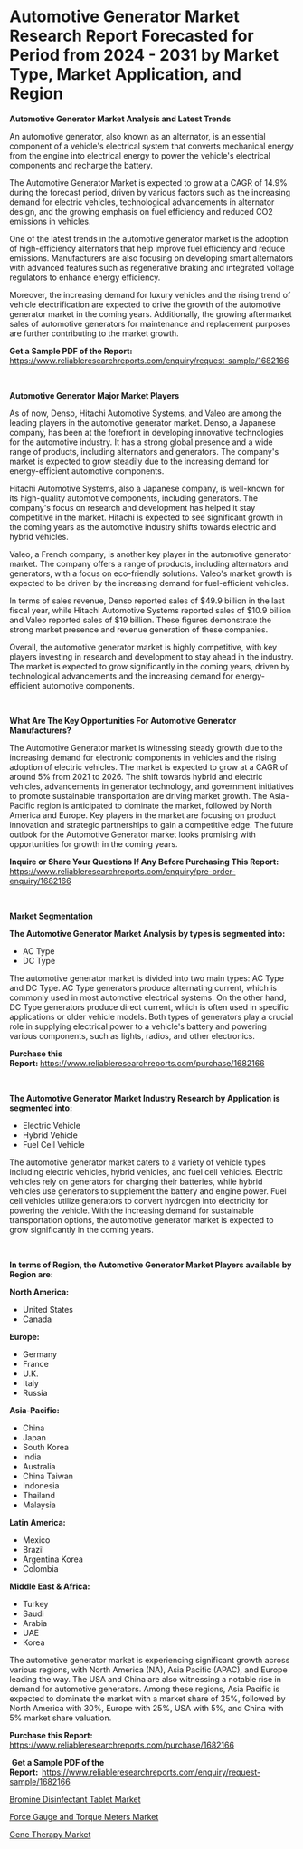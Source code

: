 <p><h1>Automotive Generator Market Research Report Forecasted for Period from 2024 -  2031 by Market Type, Market Application, and Region</h1></p><p><strong>Automotive Generator Market Analysis and Latest Trends</strong></p>
<p><p>An automotive generator, also known as an alternator, is an essential component of a vehicle's electrical system that converts mechanical energy from the engine into electrical energy to power the vehicle's electrical components and recharge the battery.</p><p>The Automotive Generator Market is expected to grow at a CAGR of 14.9% during the forecast period, driven by various factors such as the increasing demand for electric vehicles, technological advancements in alternator design, and the growing emphasis on fuel efficiency and reduced CO2 emissions in vehicles. </p><p>One of the latest trends in the automotive generator market is the adoption of high-efficiency alternators that help improve fuel efficiency and reduce emissions. Manufacturers are also focusing on developing smart alternators with advanced features such as regenerative braking and integrated voltage regulators to enhance energy efficiency.</p><p>Moreover, the increasing demand for luxury vehicles and the rising trend of vehicle electrification are expected to drive the growth of the automotive generator market in the coming years. Additionally, the growing aftermarket sales of automotive generators for maintenance and replacement purposes are further contributing to the market growth.</p></p>
<p><strong>Get a Sample PDF of the Report:&nbsp;</strong> <a href="https://www.reliableresearchreports.com/enquiry/request-sample/1682166">https://www.reliableresearchreports.com/enquiry/request-sample/1682166</a></p>
<p>&nbsp;</p>
<p><strong>Automotive Generator Major Market Players</strong></p>
<p><p>As of now, Denso, Hitachi Automotive Systems, and Valeo are among the leading players in the automotive generator market. Denso, a Japanese company, has been at the forefront in developing innovative technologies for the automotive industry. It has a strong global presence and a wide range of products, including alternators and generators. The company's market is expected to grow steadily due to the increasing demand for energy-efficient automotive components.</p><p>Hitachi Automotive Systems, also a Japanese company, is well-known for its high-quality automotive components, including generators. The company's focus on research and development has helped it stay competitive in the market. Hitachi is expected to see significant growth in the coming years as the automotive industry shifts towards electric and hybrid vehicles.</p><p>Valeo, a French company, is another key player in the automotive generator market. The company offers a range of products, including alternators and generators, with a focus on eco-friendly solutions. Valeo's market growth is expected to be driven by the increasing demand for fuel-efficient vehicles.</p><p>In terms of sales revenue, Denso reported sales of $49.9 billion in the last fiscal year, while Hitachi Automotive Systems reported sales of $10.9 billion and Valeo reported sales of $19 billion. These figures demonstrate the strong market presence and revenue generation of these companies.</p><p>Overall, the automotive generator market is highly competitive, with key players investing in research and development to stay ahead in the industry. The market is expected to grow significantly in the coming years, driven by technological advancements and the increasing demand for energy-efficient automotive components.</p></p>
<p>&nbsp;</p>
<p><strong>What Are The Key Opportunities For Automotive Generator Manufacturers?</strong></p>
<p><p>The Automotive Generator market is witnessing steady growth due to the increasing demand for electronic components in vehicles and the rising adoption of electric vehicles. The market is expected to grow at a CAGR of around 5% from 2021 to 2026. The shift towards hybrid and electric vehicles, advancements in generator technology, and government initiatives to promote sustainable transportation are driving market growth. The Asia-Pacific region is anticipated to dominate the market, followed by North America and Europe. Key players in the market are focusing on product innovation and strategic partnerships to gain a competitive edge. The future outlook for the Automotive Generator market looks promising with opportunities for growth in the coming years.</p></p>
<p><strong>Inquire or Share Your Questions If Any Before Purchasing This Report:</strong> <a href="https://www.reliableresearchreports.com/enquiry/pre-order-enquiry/1682166">https://www.reliableresearchreports.com/enquiry/pre-order-enquiry/1682166</a></p>
<p>&nbsp;</p>
<p><strong>Market Segmentation</strong></p>
<p><strong>The Automotive Generator Market Analysis by types is segmented into:</strong></p>
<p><ul><li>AC Type</li><li>DC Type</li></ul></p>
<p><p>The automotive generator market is divided into two main types: AC Type and DC Type. AC Type generators produce alternating current, which is commonly used in most automotive electrical systems. On the other hand, DC Type generators produce direct current, which is often used in specific applications or older vehicle models. Both types of generators play a crucial role in supplying electrical power to a vehicle's battery and powering various components, such as lights, radios, and other electronics.</p></p>
<p><strong>Purchase this Report:&nbsp;</strong><a href="https://www.reliableresearchreports.com/purchase/1682166">https://www.reliableresearchreports.com/purchase/1682166</a></p>
<p>&nbsp;</p>
<p><strong>The Automotive Generator Market Industry Research by Application is segmented into:</strong></p>
<p><ul><li>Electric Vehicle</li><li>Hybrid Vehicle</li><li>Fuel Cell Vehicle</li></ul></p>
<p><p>The automotive generator market caters to a variety of vehicle types including electric vehicles, hybrid vehicles, and fuel cell vehicles. Electric vehicles rely on generators for charging their batteries, while hybrid vehicles use generators to supplement the battery and engine power. Fuel cell vehicles utilize generators to convert hydrogen into electricity for powering the vehicle. With the increasing demand for sustainable transportation options, the automotive generator market is expected to grow significantly in the coming years.</p></p>
<p>&nbsp;</p>
<p><strong>In terms of Region, the Automotive Generator Market Players available by Region are:</strong></p>
<p>
    <p> <strong> North America: </strong>
        <ul>
            <li>United States</li>
            <li>Canada</li>
        </ul>
        </p> 
    <p> <strong> Europe: </strong>
        <ul>
            <li>Germany</li>
            <li>France</li>
            <li>U.K.</li>
            <li>Italy</li>
            <li>Russia</li>
        </ul>
        </p> 
    <p> <strong> Asia-Pacific: </strong>
        <ul>
            <li>China</li>
            <li>Japan</li>
            <li>South Korea</li>
            <li>India</li>
            <li>Australia</li>
            <li>China Taiwan</li>
            <li>Indonesia</li>
            <li>Thailand</li>
            <li>Malaysia</li>
        </ul>
        </p> 
    <p> <strong> Latin America: </strong>
        <ul>
            <li>Mexico</li>
            <li>Brazil</li>
            <li>Argentina Korea</li>
            <li>Colombia</li>
        </ul>
        </p> 
    <p> <strong> Middle East & Africa: </strong>
        <ul>
            <li>Turkey</li>
            <li>Saudi</li>
            <li>Arabia</li>
            <li>UAE</li>
            <li>Korea</li>
        </ul>
    </p>
    </p>
<p><p>The automotive generator market is experiencing significant growth across various regions, with North America (NA), Asia Pacific (APAC), and Europe leading the way. The USA and China are also witnessing a notable rise in demand for automotive generators. Among these regions, Asia Pacific is expected to dominate the market with a market share of 35%, followed by North America with 30%, Europe with 25%, USA with 5%, and China with 5% market share valuation.</p></p>
<p><strong>Purchase this Report: </strong><a href="https://www.reliableresearchreports.com/purchase/1682166">https://www.reliableresearchreports.com/purchase/1682166</a></p>
<p>&nbsp;<strong>Get a Sample PDF of the Report:&nbsp;&nbsp;</strong><a href="https://www.reliableresearchreports.com/enquiry/request-sample/1682166">https://www.reliableresearchreports.com/enquiry/request-sample/1682166</a></p>
<p><strong></strong></p>
<p><p><a href="https://view.publitas.com/reportprime-1/bromine-disinfectant-tablet-market-size-growth-and-forecast-from-2023-2030/">Bromine Disinfectant Tablet Market</a></p><p><a href="https://view.publitas.com/reportprime-1/force-gauge-and-torque-meters-market-insights-market-players-and-forecast-till-2030/">Force Gauge and Torque Meters Market</a></p><p><a href="https://view.publitas.com/reportprime-1/gene-therapy-market-challenges-opportunities-and-growth-drivers-and-major-market-players-forecasted-for-period-from-2023-2030/">Gene Therapy Market</a></p></p>